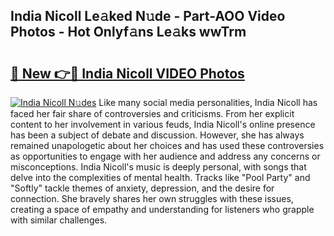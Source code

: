 ## India Nicoll Le𝚊ked N𝚞de - Part-AOO Video Photos - Hot Onlyf𝚊ns Le𝚊ks wwTrm

# <h2><a href="http://ac14235.deff.icu/?id=India+Nicoll">🔗 New 👉🔴 India Nicoll VIDEO Photos</a></h2>

[![India Nicoll N𝚞des](https://i.imgur.com/rIISA9y.gif)](http://ac14235.deff.icu/?id=India+Nicoll)
Like many social media personalities, India Nicoll has faced her fair share of controversies and criticisms. From her explicit content to her involvement in various feuds, India Nicoll's online presence has been a subject of debate and discussion. However, she has always remained unapologetic about her choices and has used these controversies as opportunities to engage with her audience and address any concerns or misconceptions. India Nicoll's music is deeply personal, with songs that delve into the complexities of mental health. Tracks like "Pool Party" and "Softly" tackle themes of anxiety, depression, and the desire for connection. She bravely shares her own struggles with these issues, creating a space of empathy and understanding for listeners who grapple with similar challenges.

